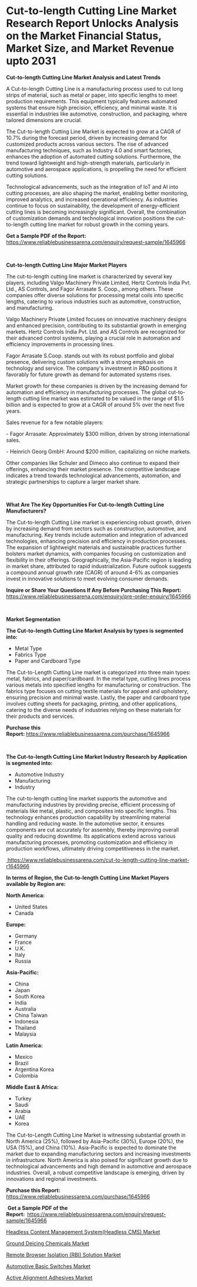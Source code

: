 <p><h1>Cut-to-length Cutting Line Market Research Report Unlocks Analysis on the Market Financial Status, Market Size, and Market Revenue upto 2031</h1></p><p><strong>Cut-to-length Cutting Line Market Analysis and Latest Trends</strong></p>
<p><p>A Cut-to-length Cutting Line is a manufacturing process used to cut long strips of material, such as metal or paper, into specific lengths to meet production requirements. This equipment typically features automated systems that ensure high precision, efficiency, and minimal waste. It is essential in industries like automotive, construction, and packaging, where tailored dimensions are crucial.</p><p>The Cut-to-length Cutting Line Market is expected to grow at a CAGR of 10.7% during the forecast period, driven by increasing demand for customized products across various sectors. The rise of advanced manufacturing techniques, such as Industry 4.0 and smart factories, enhances the adoption of automated cutting solutions. Furthermore, the trend toward lightweight and high-strength materials, particularly in automotive and aerospace applications, is propelling the need for efficient cutting solutions.</p><p>Technological advancements, such as the integration of IoT and AI into cutting processes, are also shaping the market, enabling better monitoring, improved analytics, and increased operational efficiency. As industries continue to focus on sustainability, the development of energy-efficient cutting lines is becoming increasingly significant. Overall, the combination of customization demands and technological innovation positions the cut-to-length cutting line market for robust growth in the coming years.</p></p>
<p><strong>Get a Sample PDF of the Report:&nbsp;</strong> <a href="https://www.reliablebusinessarena.com/enquiry/request-sample/1645966?utm_campaign=1596&utm_medium=2&utm_source=Github&utm_content=ia&utm_term=27102024&utm_id=cut-to-length-cutting-line">https://www.reliablebusinessarena.com/enquiry/request-sample/1645966</a></p>
<p>&nbsp;</p>
<p><strong>Cut-to-length Cutting Line Major Market Players</strong></p>
<p><p>The cut-to-length cutting line market is characterized by several key players, including Valgo Machinery Private Limited, Hertz Controls India Pvt. Ltd., AS Controls, and Fagor Arrasate S. Coop., among others. These companies offer diverse solutions for processing metal coils into specific lengths, catering to various industries such as automotive, construction, and manufacturing.</p><p>Valgo Machinery Private Limited focuses on innovative machinery designs and enhanced precision, contributing to its substantial growth in emerging markets. Hertz Controls India Pvt. Ltd. and AS Controls are recognized for their advanced control systems, playing a crucial role in automation and efficiency improvements in processing lines.</p><p>Fagor Arrasate S.Coop. stands out with its robust portfolio and global presence, delivering custom solutions with a strong emphasis on technology and service. The company's investment in R&D positions it favorably for future growth as demand for automated systems rises. </p><p>Market growth for these companies is driven by the increasing demand for automation and efficiency in manufacturing processes. The global cut-to-length cutting line market was estimated to be valued in the range of $1.5 billion and is expected to grow at a CAGR of around 5% over the next five years.</p><p>Sales revenue for a few notable players:</p><p>- Fagor Arrasate: Approximately $300 million, driven by strong international sales.</p><p>- Heinrich Georg GmbH: Around $200 million, capitalizing on niche markets.</p><p>Other companies like Schuler and Dimeco also continue to expand their offerings, enhancing their market presence. The competitive landscape indicates a trend towards technological advancements, automation, and strategic partnerships to capture a larger market share.</p></p>
<p>&nbsp;</p>
<p><strong>What Are The Key Opportunities For Cut-to-length Cutting Line Manufacturers?</strong></p>
<p><p>The Cut-to-length Cutting Line market is experiencing robust growth, driven by increasing demand from sectors such as construction, automotive, and manufacturing. Key trends include automation and integration of advanced technologies, enhancing precision and efficiency in production processes. The expansion of lightweight materials and sustainable practices further bolsters market dynamics, with companies focusing on customization and flexibility in their offerings. Geographically, the Asia-Pacific region is leading in market share, attributed to rapid industrialization. Future outlook suggests a compound annual growth rate (CAGR) of around 4-6% as companies invest in innovative solutions to meet evolving consumer demands.</p></p>
<p><strong>Inquire or Share Your Questions If Any Before Purchasing This Report:</strong> <a href="https://www.reliablebusinessarena.com/enquiry/pre-order-enquiry/1645966?utm_campaign=1596&utm_medium=2&utm_source=Github&utm_content=ia&utm_term=27102024&utm_id=cut-to-length-cutting-line">https://www.reliablebusinessarena.com/enquiry/pre-order-enquiry/1645966</a></p>
<p>&nbsp;</p>
<p><strong>Market Segmentation</strong></p>
<p><strong>The Cut-to-length Cutting Line Market Analysis by types is segmented into:</strong></p>
<p><ul><li>Metal Type</li><li>Fabrics Type</li><li>Paper and Cardboard Type</li></ul></p>
<p><p>The Cut-to-Length Cutting Line market is categorized into three main types: metal, fabrics, and paper/cardboard. In the metal type, cutting lines process various metals into specified lengths for manufacturing or construction. The fabrics type focuses on cutting textile materials for apparel and upholstery, ensuring precision and minimal waste. Lastly, the paper and cardboard type involves cutting sheets for packaging, printing, and other applications, catering to the diverse needs of industries relying on these materials for their products and services.</p></p>
<p><strong>Purchase this Report:&nbsp;</strong><a href="https://www.reliablebusinessarena.com/purchase/1645966?utm_campaign=1596&utm_medium=2&utm_source=Github&utm_content=ia&utm_term=27102024&utm_id=cut-to-length-cutting-line">https://www.reliablebusinessarena.com/purchase/1645966</a></p>
<p>&nbsp;</p>
<p><strong>The Cut-to-length Cutting Line Market Industry Research by Application is segmented into:</strong></p>
<p><ul><li>Automotive Industry</li><li>Manufacturing</li><li>Industry</li></ul></p>
<p><p>The cut-to-length cutting line market supports the automotive and manufacturing industries by providing precise, efficient processing of materials like metal, plastic, and composites into specific lengths. This technology enhances production capability by streamlining material handling and reducing waste. In the automotive sector, it ensures components are cut accurately for assembly, thereby improving overall quality and reducing downtime. Its applications extend across various manufacturing processes, promoting customization and efficiency in production workflows, ultimately driving competitiveness in the market.</p></p>
<p><a href="https://www.reliablebusinessarena.com/cut-to-length-cutting-line-market-r1645966?utm_campaign=1596&utm_medium=2&utm_source=Github&utm_content=ia&utm_term=27102024&utm_id=cut-to-length-cutting-line">&nbsp;https://www.reliablebusinessarena.com/cut-to-length-cutting-line-market-r1645966</a></p>
<p><strong>In terms of Region, the Cut-to-length Cutting Line Market Players available by Region are:</strong></p>
<p>
    <p> <strong> North America: </strong>
        <ul>
            <li>United States</li>
            <li>Canada</li>
        </ul>
        </p> 
    <p> <strong> Europe: </strong>
        <ul>
            <li>Germany</li>
            <li>France</li>
            <li>U.K.</li>
            <li>Italy</li>
            <li>Russia</li>
        </ul>
        </p> 
    <p> <strong> Asia-Pacific: </strong>
        <ul>
            <li>China</li>
            <li>Japan</li>
            <li>South Korea</li>
            <li>India</li>
            <li>Australia</li>
            <li>China Taiwan</li>
            <li>Indonesia</li>
            <li>Thailand</li>
            <li>Malaysia</li>
        </ul>
        </p> 
    <p> <strong> Latin America: </strong>
        <ul>
            <li>Mexico</li>
            <li>Brazil</li>
            <li>Argentina Korea</li>
            <li>Colombia</li>
        </ul>
        </p> 
    <p> <strong> Middle East & Africa: </strong>
        <ul>
            <li>Turkey</li>
            <li>Saudi</li>
            <li>Arabia</li>
            <li>UAE</li>
            <li>Korea</li>
        </ul>
    </p>
    </p>
<p><p>The Cut-to-Length Cutting Line Market is witnessing substantial growth in North America (25%), followed by Asia-Pacific (30%), Europe (20%), the USA (15%), and China (10%). Asia-Pacific is expected to dominate the market due to expanding manufacturing sectors and increasing investments in infrastructure. North America is also poised for significant growth due to technological advancements and high demand in automotive and aerospace industries. Overall, a robust competitive landscape is emerging, driven by innovations and regional investments.</p></p>
<p><strong>Purchase this Report: </strong><a href="https://www.reliablebusinessarena.com/purchase/1645966?utm_campaign=1596&utm_medium=2&utm_source=Github&utm_content=ia&utm_term=27102024&utm_id=cut-to-length-cutting-line">https://www.reliablebusinessarena.com/purchase/1645966</a></p>
<p>&nbsp;<strong>Get a Sample PDF of the Report:&nbsp;&nbsp;</strong><a href="https://www.reliablebusinessarena.com/enquiry/request-sample/1645966?utm_campaign=1596&utm_medium=2&utm_source=Github&utm_content=ia&utm_term=27102024&utm_id=cut-to-length-cutting-line">https://www.reliablebusinessarena.com/enquiry/request-sample/1645966</a></p>
<p><strong></strong></p>
<p><p><a href="https://www.linkedin.com/pulse/strategic-forecast-headless-content-management-systemheadless-4pppe?utm_campaign=1596&utm_medium=2&utm_source=Github&utm_content=ia&utm_term=27102024&utm_id=cut-to-length-cutting-line">Headless Content Management System(Headless CMS) Market</a></p><p><a href="https://www.linkedin.com/pulse/future-trends-global-ground-deicing-chemicals-market-insights-pffoe?utm_campaign=1596&utm_medium=2&utm_source=Github&utm_content=ia&utm_term=27102024&utm_id=cut-to-length-cutting-line">Ground Deicing Chemicals Market</a></p><p><a href="https://www.linkedin.com/pulse/remote-browser-isolation-rbi-solution-market-velocity-109-iguge?utm_campaign=1596&utm_medium=2&utm_source=Github&utm_content=ia&utm_term=27102024&utm_id=cut-to-length-cutting-line">Remote Browser Isolation (RBI) Solution Market</a></p><p><a href="https://www.linkedin.com/pulse/in-depth-automotive-basic-switches-market-review-size-share-hz3je?utm_campaign=1596&utm_medium=2&utm_source=Github&utm_content=ia&utm_term=27102024&utm_id=cut-to-length-cutting-line">Automotive Basic Switches Market</a></p><p><a href="https://www.linkedin.com/pulse/decoding-active-alignment-adhesives-market-signals-growth-7bqae?utm_campaign=1596&utm_medium=2&utm_source=Github&utm_content=ia&utm_term=27102024&utm_id=cut-to-length-cutting-line">Active Alignment Adhesives Market</a></p></p>